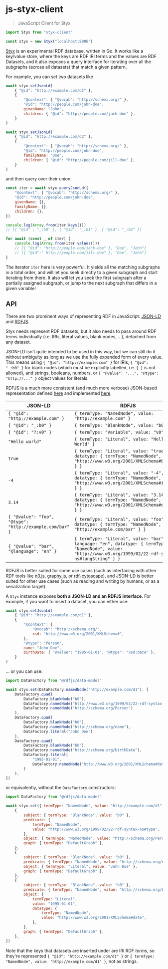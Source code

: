 # js-styx-client

> JavaScript Client for Styx

```javascript
import Styx from "styx-client"

const styx = new Styx("localhost:8086")
```

[Styx](https://github.com/underlay/styx) is an experimental RDF database, written in Go. It works like a key/value store, where the keys are RDF IRI terms and the values are RDF Datasets, and it also exposes a query interface for iterating over all the subgraphs (across all datasets) that match a given pattern.

For example, you can set two datasets like

```javascript
await styx.setJsonLd(
	{ "@id": "http://example.com/d1" },
	{
		"@context": { "@vocab": "http://schema.org/" },
		"@id": "http://people.com/john-doe",
		givenName: "John",
		children: { "@id": "http://people.com/jack-doe" },
	}
)

await styx.setJsonLd(
	{ "@id": "http://example.com/d2" },
	{
		"@context": { "@vocab": "http://schema.org/" },
		"@id": "http://people.com/john-doe",
		familyName: "Doe",
		children: { "@id": "http://people.com/jill-doe" },
	}
)
```

and then query over their union:

```javascript
const iter = await styx.queryJsonLd({
	"@context": { "@vocab": "http://schema.org/" },
	"@id": "http://people.com/john-doe",
	givenName: {},
	familyName: {},
	children: {},
})

console.log(Array.from(iter.keys()))
// [{ "@id" : "_:b0" }, { "@id": "_:b1" }, { "@id": "_:b2" }]

for await (const _ of iter) {
	console.log(Array.from(iter.values()))
	// [{ "@id": "http://people.com/jack-doe" }, "Doe", "John"]
	// [{ "@id":" http://people.com/jill-doe" }, "Doe", "John"]
}
```

The iterator `iter` here is very powerful. It yields all the matching subgraphs in a total order, and will let you seek directly to a given subgraph and start iterating from there. It also will let you seek the first subgraph after a partially assigned subgraph, or jump to the next subgraph that differs in a given variable!

## API

There are two prominent ways of representing RDF in JavaScript: [JSON-LD](https://json-ld.org/) and [RDFJS](http://rdf.js.org/).

Styx needs represent RDF datasets, but it also needs to pass around RDF terms individually (i.e. IRIs, literal values, blank nodes, ...), detached from any dataset.

JSON-LD isn't quite intended to be used in this way, but we can still do it without ambiguity as long as we use the fully expanded form of every value. This means using `{ "@id": "http://example.com" }` for IRIs, `{ "@id": "_:b0" }` for blank nodes (which must be explicitly labelled, i.e. `{ }` is not allowed), and strings, booleans, numbers, or `{ "@value": "...", "@type": "http://..." }` object values for literals.

RDFJS is a much more consistent (and much more verbose) JSON-based representation defined [here](http://rdf.js.org/data-model-spec/) and implemented [here](https://github.com/rdfjs-base/data-model).

| JSON-LD                                                  | RDFJS                                                                                                                                                        |
| -------------------------------------------------------- | ------------------------------------------------------------------------------------------------------------------------------------------------------------ |
| `{ "@id": "http://example.com" }`                        | `{ termType: "NamedNode", value: "http://example.com" }`                                                                                                     |
| `{ "@id": "_:b0" }`                                      | `{ termType: "BlankNode", value: "b0" }`                                                                                                                     |
| `{ "@id": "?:v0" }`                                      | `{ termType: "Variable", value: "v0" }`                                                                                                                      |
| `"Hello world"`                                          | `{ termType: "Literal", value: "Hello World" }`                                                                                                              |
| `true`                                                   | `{ termType: "Literal", value: "true", datatype: { termType: "NamedNode", value: "http://www.w3.org/2001/XMLSchema#boolean" } }`                             |
| `-4`                                                     | `{ termType: "Literal", value: "-4", datatype: { termType: "NamedNode", value: "http://www.w3.org/2001/XMLSchema#integer" } }`                               |
| `3.14`                                                   | `{ termType: "Literal", value: "3.14", datatype: { termType: "NamedNode", value: "http://www.w3.org/2001/XMLSchema#double" } }`                              |
| `{ "@value": "foo", "@type": "http://example.com/bar" }` | `{ termType: "Literal", value: "foo", datatype: { termType: "NamedNode", value: "http://example.com/bar" } }`                                                |
| `{ "@value": "bar", "@language": "en" }`                 | `{ termType: "Literal", value: "bar", language: "en", datatype: { termType: "NamedNode", value: "http://www.w3.org/1999/02/22-rdf-syntax-ns#langString" } }` |

RDFJS is better suited for some use cases (such as interfacing with other RDF tools like [n3.js](https://github.com/rdfjs/N3.js), [graphy.js](https://github.com/blake-regalia/graphy.js), or [rdf-cytoscape](https://github.com/underlay/rdf-cytoscape)), and JSON-LD is better suited for other use cases (such as reading and writing by humans, or as a serialization target).

A `Styx` instance exposes **both a JSON-LD and an RDFJS interface**. For example, if you want to insert a dataset, you can either use:

```javascript
await styx.setJsonLd(
	{ "@id": "http://example.com/d1" },
	{
		"@context": {
			"@vocab": "http://schema.org/",
			xsd: "http://www.w3.org/2001/XMLSchema#",
		},
		"@type": "Person",
		name: "John Doe",
		birthDate: { "@value": "1995-01-01", "@type": "xsd:date" },
	}
)
```

... or you can use:

```javascript
import DataFactory from "@rdfjs/data-model"

await styx.set(DataFactory.namedNode("http://example.com/d1"), [
	DataFactory.quad(
		DataFactory.blankNode("b0"),
		DataFactory.namedNode("http://www.w3.org/1999/02/22-rdf-syntax-ns#type"),
		DataFactory.namedNode("http://schema.org/Person")
	),
	DataFactory.quad(
		DataFactory.blankNode("b0"),
		DataFactory.namedNode("http://schema.org/name"),
		DataFactory.literal("John Doe")
	),
	DataFactory.quad(
		DataFactory.blankNode("b0"),
		DataFactory.namedNode("http://schema.org/birthDate"),
		DataFactory.literal(
			"1995-01-01",
			DataFactory.namedNode("http://www.w3.org/2001/XMLSchema#date")
		)
	),
])
```

or equivalently, without the `DataFactory` constructors:

```javascript
import DataFactory from "@rdfjs/data-model"

await styx.set({ termType: "NamedNode", value: "http://example.com/d1" }, [
	{
		subject: { termType: "BlankNode", value: "b0" },
		predicate: {
			termType: "NamedNode",
			value: "http://www.w3.org/1999/02/22-rdf-syntax-ns#type",
		},
		object: { termType: "NamedNode", value: "http://schema.org/Person" },
		graph: { termType: "DefaultGraph" },
	},
	{
		subject: { termType: "BlankNode", value: "b0" },
		predicate: { termType: "NamedNode", value: "http://schema.org/name" },
		object: { termType: "Literal", value: "John Doe" },
		graph: { termType: "DefaultGraph" },
	},
	{
		subject: { termType: "BlankNode", value: "b0" },
		predicate: { termType: "NamedNode", value: "http://schema.org/birthDate" },
		object: {
			termType: "Literal",
			value: "1995-01-01",
			datatype: {
				termType: "NamedNode",
				value: "http://www.w3.org/2001/XMLSchema#date",
			},
		},
		graph: { termType: "DefaultGraph" },
	},
])
```

Note that the keys that datasets are inserted under are IRI RDF _terms_, so they're represented `{ "@id": "http://example.com/d1" }` or `{ termType: "NamedNode", value: "http://example.com/d1" }`, not as strings.
